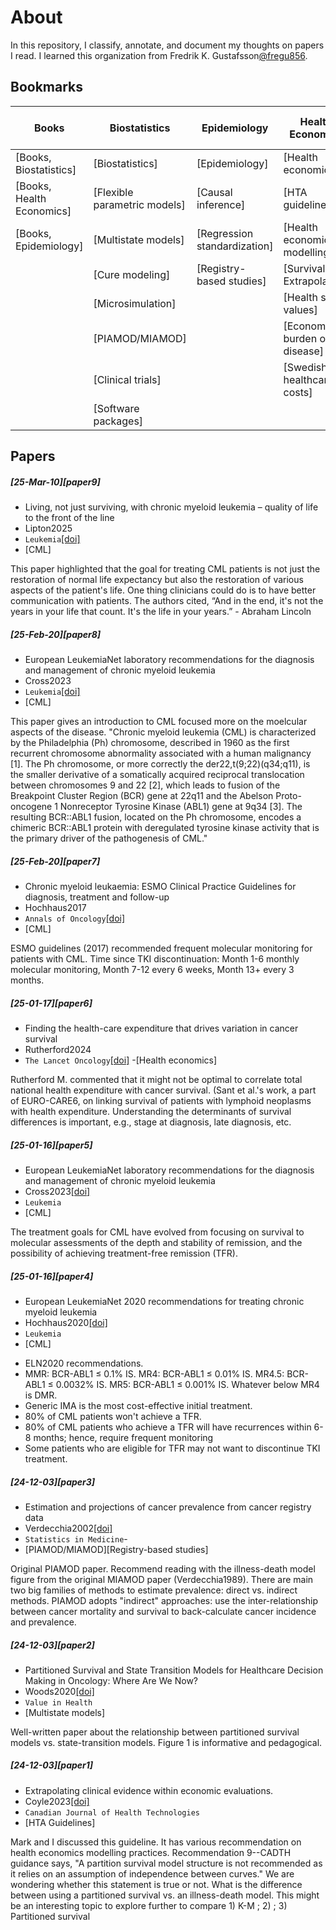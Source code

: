 # About
In this repository, I classify, annotate, and document my thoughts on papers I read. I learned this organization from Fredrik K. Gustafsson[@fregu856](https://github.com/fregu856).

## Bookmarks

| **Books**                     | **Biostatistics**             | **Epidemiology**              | **Health Economics**              | **Chronic Myeloid Leukemia**      |
|-------------------------------|-------------------------------|-------------------------------|-----------------------------------|-----------------------------------|
| [Books, Biostatistics]         | [Biostatistics]               | [Epidemiology]                | [Health economics]                | [CML]                             |
| [Books, Health Economics]      | [Flexible parametric models]  | [Causal inference]            | [HTA guidelines]                  | [CML, treatment]                  |
| [Books, Epidemiology]          | [Multistate models]           | [Regression standardization]  | [Health economic modelling]       | [CML, TKI discontinuation]        |
|                               | [Cure modeling]               |  [Registry-based studies]      | [Survival Extrapolation]          | [CML, health economics]           |
|                               | [Microsimulation]             |                               | [Health state values]             |                                   |
|                               | [PIAMOD/MIAMOD]               |                               | [Economic burden of disease]      |                                   |
|                               | [Clinical trials]             |                               | [Swedish healthcare costs]        |                                   |
|                               | [Software packages]           |                               |                                   |                                   |

## Papers
##### [25-Mar-10][paper9]
- Living, not just surviving, with chronic myeloid leukemia – quality of life to the front of the line
- Lipton2025
- `Leukemia`[[doi]](https://doi.org/10.1038/s41375-025-02548-z)
- [CML]
<div style="max-width:100%; word-wrap:break-word;">
This paper highlighted that the goal for treating CML patients is not just the restoration of normal life expectancy but also the restoration of various aspects of the patient's life. 
One thing clinicians could do is to have better communication with patients. The authors cited, “And in the end, it's not the years in your life that count. It's the life in your years.” - Abraham Lincoln
</div>

##### [25-Feb-20][paper8]
- European LeukemiaNet laboratory recommendations for the diagnosis and management of chronic myeloid leukemia
- Cross2023
- `Leukemia`[[doi]](https://doi.org/10.1038/s41375-023-02048-y)
- [CML]
<div style="max-width:100%; word-wrap:break-word;">
This paper gives an introduction to CML focused more on the moelcular aspects of the disease.
"Chronic myeloid leukemia (CML) is characterized by the Philadelphia (Ph) chromosome, 
described in 1960 as the first recurrent chromosome abnormality associated with a human malignancy [1]. 
The Ph chromosome, or more correctly the der22,t(9;22)(q34;q11), is the smaller derivative of a somatically 
acquired reciprocal translocation between chromosomes 9 and 22 [2], 
which leads to fusion of the Breakpoint Cluster Region (BCR) gene at 22q11 and the Abelson Proto-oncogene 1 Nonreceptor Tyrosine Kinase (ABL1) gene at 9q34 [3]. 
The resulting BCR::ABL1 fusion, located on the Ph chromosome, encodes a chimeric BCR::ABL1 protein with deregulated tyrosine kinase activity 
that is the primary driver of the pathogenesis of CML."
</div>

##### [25-Feb-20][paper7]
- Chronic myeloid leukaemia: ESMO Clinical Practice Guidelines for diagnosis, treatment and follow-up
- Hochhaus2017 
- `Annals of Oncology`[[doi]](10.1093/annonc/mdx219)
- [CML]
<div style="max-width:100%; word-wrap:break-word;">
ESMO guidelines (2017) recommended frequent molecular monitoring for patients with CML. 
Time since TKI discontinuation: Month 1-6 monthly molecular monitoring, Month 7-12 every 6 weeks, Month 13+ every 3 months.
</div>

##### [25-01-17][paper6]
- Finding the health-care expenditure that drives variation in cancer survival
- Rutherford2024
- `The Lancet Oncology`[[doi]](https://www.thelancet.com/journals/lanonc/article/PIIS1470-2045(24)00187-6/fulltext)
-[Health economics]
<div style="max-width:100%; word-wrap:break-word;">
Rutherford M. commented that it might not be optimal to correlate total national health expenditure with cancer survival. (Sant et al.'s work, a part of EURO-CARE6, on linking survival of patients with lymphoid neoplasms with health expenditure. Understanding the determinants of survival
differences is important, e.g., stage at diagnosis, late diagnosis, etc.
</div>


##### [25-01-16][paper5]
- European LeukemiaNet laboratory recommendations for the diagnosis and management of chronic myeloid leukemia
- Cross2023[[doi]](https://doi.org/10.1038/s41375-023-02048-y)
- `Leukemia`
- [CML]
<div style="max-width:100%; word-wrap:break-word;">
The treatment goals for CML have evolved from focusing on survival to molecular assessments of the depth and stability of remission, and the possibility of achieving treatment-free remission (TFR).
</div>

##### [25-01-16][paper4]
- European LeukemiaNet 2020 recommendations for treating chronic myeloid leukemia
- Hochhaus2020[[doi]](https://doi.org/10.1038/s41375-020-0776-2)
- `Leukemia`
- [CML]
* ELN2020 recommendations. 
* MMR: BCR-ABL1 ≤ 0.1% IS. MR4: BCR-ABL1 ≤ 0.01% IS. MR4.5: BCR-ABL1 ≤ 0.0032% IS. MR5: BCR-ABL1 ≤ 0.001% IS. Whatever below MR4 is DMR.
* Generic IMA is the most cost-effective initial treatment.
* 80% of CML patients won't achieve a TFR.
* 80% of CML patients who achieve a TFR will have recurrences within 6-8 months; hence, require frequent monitoring
* Some patients who are eligible for TFR may not want to discontinue TKI treatment.

##### [24-12-03][paper3]
- Estimation and projections of cancer prevalence from cancer registry data
- Verdecchia2002[[doi]](https://doi.org/10.1002/sim.1304)
- `Statistics in Medicine`-
- [PIAMOD/MIAMOD][Registry-based studies]
<div style="max-width:100%; word-wrap:break-word;">
Original PIAMOD paper. Recommend reading with the illness-death model figure from the original MIAMOD paper (Verdecchia1989). 
There are main two big families of methods to estimate prevalence: direct vs. indirect methods. PIAMOD adopts "indirect" approaches: use the inter-relationship between cancer mortality and survival to back-calculate cancer incidence and prevalence.
</div>

##### [24-12-03][paper2]
- Partitioned Survival and State Transition Models for Healthcare Decision Making in Oncology: Where Are We Now?
- Woods2020[[doi]](https://doi.org/10.1016/j.jval.2020.08.2094)
- `Value in Health`
- [Multistate models]
<div style="max-width:100%; word-wrap:break-word;">
Well-written paper about the relationship between partitioned survival models vs. state-transition models. Figure 1 is informative and pedagogical.
</div>

##### [24-12-03][paper1]
- Extrapolating clinical evidence within economic evaluations.
- Coyle2023[[doi]](https://www.cda-amc.ca/sites/default/files/attachments/2023-05/MH0011-Extrapolating%20Clinical%20Evidence%20Within%20Economic%20Evaluations_0.pdf)
- `Canadian Journal of Health Technologies`
- [HTA Guidelines]
<div style="max-width:100%; word-wrap:break-word;">
Mark and I discussed this guideline. It has various recommendation on health economics modelling practices. Recommendation 9--CADTH guidance says, "A partition survival model structure is not recommended as it relies on an assumption of independence between curves." We are wondering whether this statement is true or not. What is the difference between using a partitioned survival vs. an illness-death model. This might be an interesting topic to explore further to compare 1) K-M ; 2) ; 3) Partitioned survival
</div>

